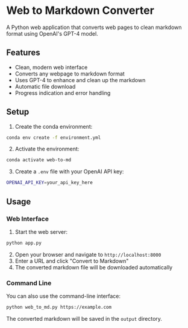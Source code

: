 # Web to Markdown Converter

A Python web application that converts web pages to clean markdown format using OpenAI's GPT-4 model.

## Features

- Clean, modern web interface
- Converts any webpage to markdown format
- Uses GPT-4 to enhance and clean up the markdown
- Automatic file download
- Progress indication and error handling

## Setup

1. Create the conda environment:
```bash
conda env create -f environment.yml
```

2. Activate the environment:
```bash
conda activate web-to-md
```

3. Create a `.env` file with your OpenAI API key:
```bash
OPENAI_API_KEY=your_api_key_here
```

## Usage

### Web Interface

1. Start the web server:
```bash
python app.py
```

2. Open your browser and navigate to `http://localhost:8000`
3. Enter a URL and click "Convert to Markdown"
4. The converted markdown file will be downloaded automatically

### Command Line

You can also use the command-line interface:
```bash
python web_to_md.py https://example.com
```

The converted markdown will be saved in the `output` directory. 